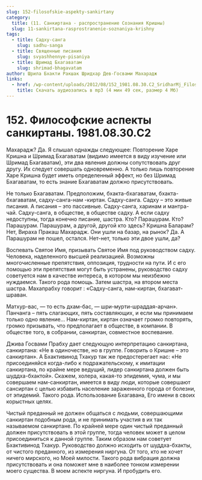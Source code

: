 ```yaml
---
slug: 152-filosofskie-aspekty-sankirtany
category:
  title: (11. Санкиртана - распространение Сознания Кришны)
  slug: 11-sankirtana-rasprostranenie-soznaniya-krishny
tags:
  - title: Садху-санга
    slug: sadhu-sanga
  - title: Священные писания
    slug: svyashhennye-pisaniya
  - title: Шримад Бхагаватам
    slug: shrimad-bhagavatam
author: Шрила Бхакти Ракшак Шридхар Дев-Госвами Махарадж
links:
  - href: /wp-content/uploads/2012/08/152_1981.08.30.С2_SridharMj_Filosovskie_aspekty_sankirtany.mp3
    title: Скачать аудиозапись в mp3 (4 мин 49 сек, размер 4 Мб)
---
```


# 152. Философские аспекты санкиртаны. 1981.08.30.C2

Махарадж? Да. Я слышал однажды следующее: Повторение Харе Кришна и Шримад Бхагаватам (видимо имеется в виду изучение или Шримад Бхагаватам), эти два явления должны сопутствовать друг другу. Их следует совершать одновременно. А только лишь повторение Харе Кришна будет иметь определенный эффект, но без Шримад Бхагаватам, то есть знание Бхагаватам должно присутствовать.

Не только Бхагаватам. Предположим, бхакта-бхагаватам, бхакта-бхагаватам, садху-санга-нам -киртан. Садху-санга. Садху – это живые писания. А писания – это пассивные. Садху-санга, харинам и мантра-чай. Садху-санга, в обществе, в обществе садху. А если садху недоступны, тогда конечно писание, шастра. Кто? Парашурам. Кто? Парашурам. Парашурам, а другой, другой кто здесь? Кришна Баларам? Нет, Вираха Пракаш Махарадж. Они ушли на базар, на рынок? Да. А Парашурам не пошел, остался. Нет-нет, только эти двое ушли, да?

Воспевать Святое Имя, призывать Святое Имя под руководством садху. Человека, наделенного высшей реализацией. Возможны многочисленные препятствия, оппозиция, трудности на пути. И с его помощью эти препятствия могут быть устранены, руководство садху советуется нам в качестве интереса, в котором мы неизбежно нуждаемся. Такого рода помощь. Затем шастра, на втором места шастра. Махапрабху говорит : «Садху-санга, нам-киртан, бхагават-шраван.

Матхур-вас, — то есть дхам-бас, — шри-мурти-шраддая-арчан». Панчанга – пять слагающих, пять составляющих, и если мы принимаем только одно явление… Нам-киртан, киртан означает громко повторять, громко призывать, что предполагает в обществе, в компании. В обществе того, в собрании, санкиртан, совместное воспевание.

Джива Госвами Прабху дает следующую интерпретацию санкиртана, санкиртана: «Не в одиночестве, но в группе. Говорить о Кришне – это санкиртан». А Бхактивинод Тхакур так же предостерегает нас: «Не присоединяйся когда-либо к подражательскому, к имитации санкиртана, по крайне мере ведущий, лидер санкиртана должен быть шуддха-бхактой». Скажем, холера, какая-то эпидемия, чума, и мы совершаем нам-санкиртан, имеется в виду люди, которые совершают сансиртан с целью избавить население зараженного города от болезни, от эпидемий. Такого рода. Использование Бхагавана, Его имени в своих корыстных целях.

Чистый преданный не должен общаться с людьми, совершающими санкиртан подобным рода, и не принимать участия в их так называемом санкиртане. По крайней мере один чистый преданный должен присутствовать в этой группе, тогда человек может в целом присоединиться к данной группе. Таким образом нам советует Бхактивинод Тхакур. Руководство должно исходить от шуддха-бхакты, от чистого преданного, из измерения ниргуна. От того, кто не хочет ничего мирского, но Моей милости. Такого рода вибрация должна присутствовать и она поможет мне в наиболее тонком измерении моего существа. В моем аспекте ниргуна. И пробудить его.

